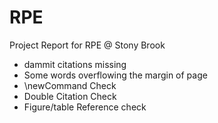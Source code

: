 # RPE
Project Report for RPE @ Stony Brook

* dammit citations missing
* Some words overflowing the margin of page
* \newCommand Check
* Double Citation Check
* Figure/table Reference check
